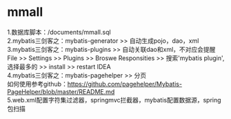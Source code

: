 # mmall
1.数据库脚本：/documents/mmall.sql  
2.mybatis三剑客之：mybatis-generator >> 自动生成pojo，dao，xml  
3.mybatis三剑客之：mybatis-plugins >> 自动关联dao和xml，不对应会提醒  
File >> Settings >> Plugins >> Broswe Responsities >> 搜索'mybatis plugin',选择最多的 >> install >> restart IDEA  
4.mybatis三剑客之：mybatis-pagehelper >> 分页  
如何使用参考github：https://github.com/pagehelper/Mybatis-PageHelper/blob/master/README.md  
5.web.xml配置字符集过滤器，springmvc拦截器，mybatis配置数据源，spring包扫描
